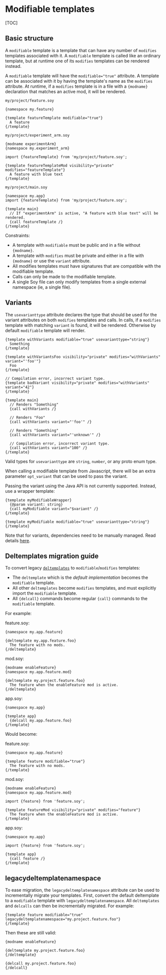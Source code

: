 # Modifiable templates

[TOC]

## Basic structure

A `modifiable` template is a template that can have any number of `modifies`
templates associated with it. A `modifiable` template is called like an ordinary
template, but at runtime one of its `modifies` templates can be rendered
instead.

A `modifiable` template will have the `modifiable="true"` attribute. A template
can be associated with it by having the template's name as the `modifies`
attribute. At runtime, if a `modifies` template is in a file with a `{modname}`
declaration that matches an active mod, it will be rendered.

`my/project/feature.soy`

```soy
{namespace my.feature}

{template featureTemplate modifiable="true"}
  A feature
{/template}
```

`my/project/experiment_arm.soy`

```soy
{modname experimentArm}
{namespace my.experiment_arm}

import {featureTemplate} from 'my/project/feature.soy';

{template featureTemplateMod visibility="private" modifies="featureTemplate"}
  A feature with blue text
{/template}
```

`my/project/main.soy`

```soy
{namespace my.app}
import {featureTemplate} from 'my/project/feature.soy';

{template main}
  // If "experimentArm" is active, "A feature with blue text" will be rendered.
  {call featureTemplate /}
{/template}
```

Constraints:

*   A template with `modifiable` must be public and in a file without
    `{modname}`.
*   A template with `modifies` must be private and either in a file with
    `{modname}` or use the `variant` attribute.
*   All modifies templates must have signatures that are compatible with the
    modifiable template.
*   Calls can only be made to the modifiable template.
*   A single Soy file can only modify templates from a single external namespace
    (ie, a single file).

## Variants

The `usevarianttype` attribute declares the type that should be used for the
variant attributes on both `modifies` templates and calls. In calls, if a
`modifies` template with matching `variant` is found, it will be rendered.
Otherwise by default `modifiable` template will render.

```soy
{template withVariants modifiable="true" usevarianttype="string"}
  Something
{/template}

{template withVariantsFoo visibility="private" modifies="withVariants" variant="'foo'"}
  Foo
{/template}

// Compilation error, incorrect variant type.
{template badVariant visibility="private" modifies="withVariants" variant="42"}
{/template}

{template main}
  // Renders "Something"
  {call withVariants /}

  // Renders "Foo"
  {call withVariants variant="'foo'" /}

  // Renders "Something"
  {call withVariants variant="'unknown'" /}

  // Compilation error, incorrect variant type.
  {call withVariants variant="100" /}
{/template}
```

Valid types for `usevarianttype` are `string`, `number`, or any proto enum type.

When calling a modifiable template from Javascript, there will be an extra
parameter `opt_variant` that can be used to pass the variant.

Passing the variant using the Java API is not currently supported. Instead, use
a wrapper template:

```
{template myModifiableWrapper}
  {@param variant: string}
  {call myModifiable variant="$variant" /}
{/template}

{template myModifiable modifiable="true" usevarianttype="string"}
{/template}
```

Note that for variants, dependencies need to be manually managed. Read details
[here](http://go/soy/dev/conditional-code-loading.md#loading-variants).

## Deltemplates migration guide

To convert legacy [`deltemplates`](http://go/soy/reference/delegate-templates)
to `modifiable`/`modifies` templates:

*   The `deltemplate` which is the *default implementation* becomes the
    `modifiable` template.
*   All other `deltemplates` become `modifies` templates, and must explicitly
    import the `modifiable` template.
*   All `{delcall}` commands become regular `{call}` commands to the
    `modifiable` template.

For example:

feature.soy:

```soy
{namespace my.app.feature}

{deltemplate my.app.feature.foo}
  The feature with no mods.
{/deltemplate}
```

mod.soy:

```soy
{modname enableFeature}
{namespace my.app.feature.mod}

{deltemplate my.project.feature.foo}
  The feature when the enableFeature mod is active.
{/deltemplate}
```

app.soy:

```soy
{namespace my.app}

{template app}
  {delcall my.app.feature.foo}
{/template}
```

Would become:

feature.soy:

```soy
{namespace my.app.feature}

{template feature modifiable="true"}
  The feature with no mods.
{/template}
```

mod.soy:

```soy
{modname enableFeature}
{namespace my.app.feature.mod}

import {feature} from 'feature.soy';

{template featureMod visibility="private" modifies="feature"}
  The feature when the enableFeature mod is active.
{/template}
```

app.soy:

```soy
{namespace my.app}

import {feature} from 'feature.soy';

{template app}
  {call feature /}
{/template}
```

## legacydeltemplatenamespace

To ease migration, the `legacydeltemplatenamespace` attribute can be used to
incrementally migrate your templates. First, convert the default deltemplate to
a `modifiable` template with `legacydeltemplatenamespace`. All `deltemplates`
and `delcalls` can then be incrementally migrated. For example:

```soy
{template feature modifiable="true" legacydeltemplatenamespace="my.project.feature.foo"}
{/template}
```

Then these are still valid:

```soy
{modname enableFeature}

{deltemplate my.project.feature.foo}
{/deltemplate}
```

```soy
{delcall my.project.feature.foo}
{/delcall}
```
